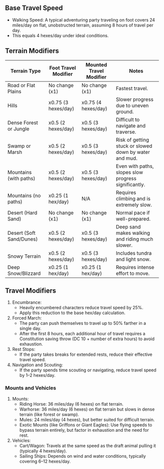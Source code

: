 ## Base Travel Speed

- Walking Speed: A typical adventuring party traveling on foot covers 24 miles/day on flat, unobstructed terrain, assuming 8 hours of travel per day.
- This equals 4 hexes/day under ideal conditions.
## Terrain Modifiers

| **Terrain Type**         | **Foot Travel Modifier** | **Mounted Travel Modifier** | **Notes**                                              |
| ------------------------ | ------------------------ | --------------------------- | ------------------------------------------------------ |
| Road or Flat Plains      | No change (x1)           | No change (x1)              | Fastest travel.                                        |
| Hills                    | x0.75 (3 hexes/day)      | x0.75 (4 hexes/day)         | Slower progress due to uneven ground.                  |
| Dense Forest or Jungle   | x0.5 (2 hexes/day)       | x0.5 (3 hexes/day)          | Difficult to navigate and traverse.                    |
| Swamp or Marsh           | x0.5 (2 hexes/day)       | x0.5 (3 hexes/day)          | Risk of getting stuck or slowed down by water and mud. |
| Mountains (with paths)   | x0.5 (2 hexes/day)       | x0.5 (3 hexes/day)          | Even with paths, slopes slow progress significantly.   |
| Mountains (no paths)     | x0.25 (1 hex/day)        | N/A                         | Requires climbing and is extremely slow.               |
| Desert (Hard Sand)       | No change (x1)           | No change (x1)              | Normal pace if well-prepared.                          |
| Desert (Soft Sand/Dunes) | x0.5 (2 hexes/day)       | x0.5 (3 hexes/day)          | Deep sand makes walking and riding much slower.        |
| Snowy Terrain            | x0.5 (2 hexes/day)       | x0.5 (3 hexes/day)          | Includes tundra and light snow.                        |
| Deep Snow/Blizzard       | x0.25 (1 hex/day)        | x0.25 (1 hex/day)           | Requires intense effort to move.                       |

## Travel Modifiers

1. Encumbrance:
	- Heavily encumbered characters reduce travel speed by 25%.
	- Apply this reduction to the base hex/day calculation.
2. Forced March:
	- The party can push themselves to travel up to 50% farther in a single day.
	- After the first 8 hours, each additional hour of travel requires a Constitution saving throw (DC 10 + number of extra hours) to avoid exhaustion.
3. Rest Stops:
	- If the party takes breaks for extended rests, reduce their effective travel speed.
4. Navigation and Scouting:
	- If the party spends time scouting or navigating, reduce travel speed by 1–2 hexes/day.

### Mounts and Vehicles

1. Mounts:
	- Riding Horse: 36 miles/day (6 hexes) on flat terrain.
	- Warhorse: 36 miles/day (6 hexes) on flat terrain but slows in dense terrain (like forest or swamp).
	- Mules: 24 miles/day (4 hexes), but better suited for difficult terrain.
	- Exotic Mounts (like Griffons or Giant Eagles): Use flying speeds to bypass terrain entirely, but factor in exhaustion and the need for rest.
2. Vehicles:
	- Cart/Wagon: Travels at the same speed as the draft animal pulling it (typically 4 hexes/day).
	- Sailing Ships: Depends on wind and water conditions, typically covering 6–12 hexes/day.